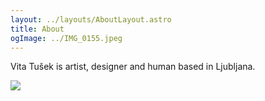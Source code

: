 ```yaml
---
layout: ../layouts/AboutLayout.astro
title: About
ogImage: ../IMG_0155.jpeg
---
```

Vita Tušek is artist, designer and human based in Ljubljana.

<img src="/IMG_0155.jpeg"/>
